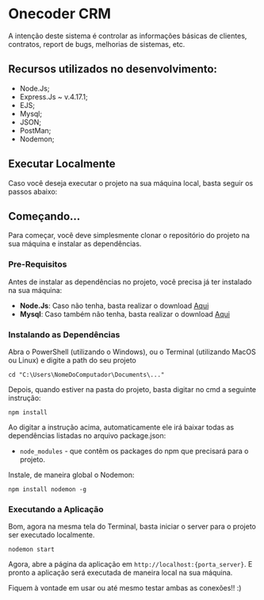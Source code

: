 # Onecoder CRM

A intenção deste sistema é controlar as informações básicas de clientes, contratos, report de bugs, melhorias de sistemas, etc.

## Recursos utilizados no desenvolvimento:

- Node.Js;
- Express.Js ~ v.4.17.1;
- EJS;
- Mysql;
- JSON;
- PostMan;
- Nodemon;

## Executar Localmente

Caso você deseja executar o projeto na sua máquina local, basta seguir os passos abaixo:

## Começando...

Para começar, você deve simplesmente clonar o repositório do projeto na sua máquina e instalar as dependências.

### Pre-Requisitos

Antes de instalar as dependências no projeto, você precisa já ter instalado na sua máquina:

* **Node.Js**: Caso não tenha, basta realizar o download [Aqui](https://nodejs.org/en/)
* **Mysql**: Caso também não tenha, basta realizar o download [Aqui](https://www.mysql.com/downloads/)

### Instalando as Dependências

Abra o PowerShell (utilizando o Windows), ou o Terminal (utilizando MacOS ou Linux) e digite a path do seu projeto

```
cd "C:\Users\NomeDoComputador\Documents\..."
```

Depois, quando estiver na pasta do projeto, basta digitar no cmd a seguinte instrução:

```
npm install
```

Ao digitar a instrução acima, automaticamente ele irá baixar todas as dependências listadas no arquivo package.json:

* `node_modules` - que contêm os packages do npm que precisará para o projeto.

Instale, de maneira global o Nodemon:

```
npm install nodemon -g
```

### Executando a Aplicação

Bom, agora na mesma tela do Terminal, basta iniciar o server para o projeto ser executado localmente.

```
nodemon start
```

Agora, abre a página da aplicação em `http://localhost:{porta_server}`. E pronto a aplicação será executada de maneira local na sua máquina.        

Fiquem à vontade em usar ou até mesmo testar ambas as conexões!! :)  
